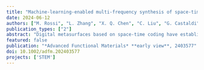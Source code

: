 ```yaml
---
title: "Machine-learning-enabled multi-frequency synthesis of space-time-coding digital metasurfaces"
date: 2024-06-12
authors: ["M. Rossi", "L. Zhang", "X. Q. Chen", "C. Liu", "G. Castaldi", "T. J. Cui", "V. Galdi"]
publication_types: ["2"]
abstract: "Digital metasurfaces based on space‐time coding have established themselves as a powerful and versatile platform for joint spatial/spectral control of electromagnetic waves. However, their advanced design remains a largely open problem with significant computational challenges. This study introduces a novel approach, based on deep neural networks, to address this challenge. The proposed technique enables the simultaneous and independent multi‐frequency synthesis of scattering patterns, allowing precise tailoring of the harmonic equivalent currents (both in magnitude and phase), and enhancing spectral efficiency. These results, experimentally validated at X‐band microwave frequencies, substantially broaden the capabilities of space‐time coding digital metasurfaces, paving the way for advanced applications in wireless communications, sensing, and imaging."
featured: false
publication: "*Advanced Functional Materials* **early view**, 2403577"
doi: 10.1002/adfm.202403577
projects: ['STEM']
---
```


